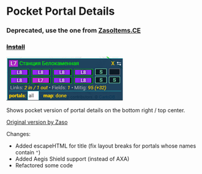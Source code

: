 # Pocket Portal Details

### Deprecated, use the one from [ZasoItems.CE](https://github.com/MysticJay/ZasoItems.CE)

### [~~Install~~](https://github.com/Loskir/iitc-plugins/raw/master/pocket-portal-details/pocket-portal-details.user.js)

![Demo](demo.png)

Shows pocket version of portal details on the bottom right / top center.

[Original version by Zaso](https://www.giacintogarcea.com/ingress/iitc/pocket-portal-details-by-zaso.user.js)

Changes:
- Added escapeHTML for title (fix layout breaks for portals whose names contain `"`)
- Added Aegis Shield support (instead of AXA)
- Refactored some code
